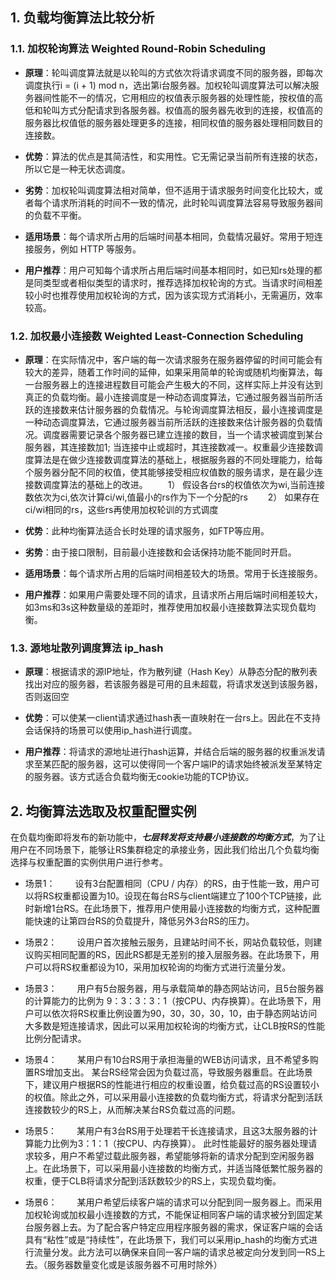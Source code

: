 ## 1. 负载均衡算法比较分析

### 1.1. 加权轮询算法 Weighted Round-Robin Scheduling

- **原理**：轮叫调度算法就是以轮叫的方式依次将请求调度不同的服务器，即每次调度执行i = (i + 1) mod n，选出第i台服务器。加权轮叫调度算法可以解决服务器间性能不一的情况，它用相应的权值表示服务器的处理性能，按权值的高低和轮叫方式分配请求到各服务器。权值高的服务器先收到的连接，权值高的服务器比权值低的服务器处理更多的连接，相同权值的服务器处理相同数目的连接数。

- **优势**：算法的优点是其简洁性，和实用性。它无需记录当前所有连接的状态，所以它是一种无状态调度。

- **劣势**：加权轮叫调度算法相对简单，但不适用于请求服务时间变化比较大，或者每个请求所消耗的时间不一致的情况，此时轮叫调度算法容易导致服务器间的负载不平衡。

- **适用场景**：每个请求所占用的后端时间基本相同，负载情况最好。常用于短连接服务，例如 HTTP 等服务。

- **用户推荐**：用户可知每个请求所占用后端时间基本相同时，如已知rs处理的都是同类型或者相似类型的请求时，推荐选择加权轮询的方式。当请求时间相差较小时也推荐使用加权轮询的方式，因为该实现方式消耗小，无需遍历，效率较高。

### 1.2. 加权最小连接数 Weighted Least-Connection Scheduling

- **原理**：在实际情况中，客户端的每一次请求服务在服务器停留的时间可能会有较大的差异，随着工作时间的延伸，如果采用简单的轮询或随机均衡算法，每一台服务器上的连接进程数目可能会产生极大的不同，这样实际上并没有达到真正的负载均衡。最小连接调度是一种动态调度算法，它通过服务器当前所活跃的连接数来估计服务器的负载情况。与轮询调度算法相反，最小连接调度是一种动态调度算法，它通过服务器当前所活跃的连接数来估计服务器的负载情况。调度器需要记录各个服务器已建立连接的数目，当一个请求被调度到某台服务器，其连接数加1; 当连接中止或超时，其连接数减一。权重最少连接数调度算法是在做少连接数调度算法的基础上，根据服务器的不同处理能力，给每个服务器分配不同的权值，使其能够接受相应权值数的服务请求，是在最少连接数调度算法的基础上的改进。
　　1）  假设各台rs的权值依次为wi,当前连接数依次为ci,依次计算ci/wi,值最小的rs作为下一个分配的rs
　　2）  如果存在ci/wi相同的rs，这些rs再使用加权轮训的方式调度
	
- **优势**：此种均衡算法适合长时处理的请求服务，如FTP等应用。

- **劣势**：由于接口限制，目前最小连接数和会话保持功能不能同时开启。

- **适用场景**：每个请求所占用的后端时间相差较大的场景。常用于长连接服务。

- **用户推荐**：如果用户需要处理不同的请求，且请求所占用后端时间相差较大，如3ms和3s这种数量级的差距时，推荐使用加权最小连接数算法实现负载均衡。

### 1.3. 源地址散列调度算法 ip_hash

- **原理**：根据请求的源IP地址，作为散列键（Hash Key）从静态分配的散列表找出对应的服务器，若该服务器是可用的且未超载，将请求发送到该服务器，否则返回空

- **优势**：可以使某一client请求通过hash表一直映射在一台rs上。因此在不支持会话保持的场景可以使用ip_hash进行调度。

- **用户推荐**：将请求的源地址进行hash运算，并结合后端的服务器的权重派发请求至某匹配的服务器，这可以使得同一个客户端IP的请求始终被派发至某特定的服务器。该方式适合负载均衡无cookie功能的TCP协议。

## 2. 均衡算法选取及权重配置实例

在负载均衡即将发布的新功能中，***七层转发将支持最小连接数的均衡方式***，为了让用户在不同场景下，能够让RS集群稳定的承接业务，因此我们给出几个负载均衡选择与权重配置的实例供用户进行参考。

- 场景1：
　　设有3台配置相同（CPU / 内存）的RS，由于性能一致，用户可以将RS权重都设置为10。设现在每台RS与client端建立了100个TCP链接，此时新增1台RS。在此场景下，推荐用户使用最小连接数的均衡方式，这种配置能快速的让第四台RS的负载提升，降低另外3台RS的压力。
　　
- 场景2：
　　设用户首次接触云服务，且建站时间不长，网站负载较低，则建议购买相同配置的RS，因此RS都是无差别的接入层服务器。在此场景下，用户可以将RS权重都设为10，采用加权轮询的均衡方式进行流量分发。

- 场景3：
　　用户有5台服务器，用与承载简单的静态网站访问，且5台服务器的计算能力的比例为 9：3：3：3：1（按CPU、内存换算）。在此场景下，用户可以依次将RS权重比例设置为90，30，30，30，10，由于静态网站访问大多数是短连接请求，因此可以采用加权轮询的均衡方式，让CLB按RS的性能比例分配请求。

- 场景4：
　　某用户有10台RS用于承担海量的WEB访问请求，且不希望多购置RS增加支出。 某台RS经常会因为负载过高，导致服务器重启。在此场景下，建议用户根据RS的性能进行相应的权重设置，给负载过高的RS设置较小的权值。除此之外，可以采用最小连接数的负载均衡方式，将请求分配到活跃连接数较少的RS上，从而解决某台RS负载过高的问题。
　　
- 场景5：
　　某用户有3台RS用于处理若干长连接请求，且这3太服务器的计算能力比例为3：1：1（按CPU、内存换算）。 此时性能最好的服务器处理请求较多，用户不希望过载此服务器，希望能够将新的请求分配到空闲服务器上。在此场景下，可以采用最小连接数的均衡方式，并适当降低繁忙服务器的权重，便于CLB将请求分配到活跃数较少的RS上，实现负载均衡。

- 场景6：
　　某用户希望后续客户端的请求可以分配到同一服务器上。而采用加权轮询或加权最小连接数的方式，不能保证相同客户端的请求被分到固定某台服务器上去。为了配合客户特定应用程序服务器的需求，保证客户端的会话具有“粘性”或是“持续性”，在此场景下，我们可以采用ip_hash的均衡方式进行流量分发。此方法可以确保来自同一客户端的请求总被定向分发到同一RS上去。（服务器数量变化或是该服务器不可用时除外）
